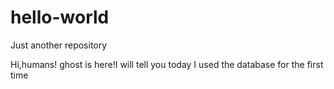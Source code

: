 # hello-world
Just another repository

Hi,humans!
ghost is here!I will tell you today I used the database for the first time

